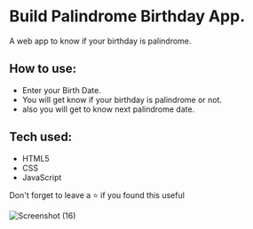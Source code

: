 # Build Palindrome Birthday App.
A web app to know if your  birthday is palindrome.

## How to use:
- Enter your Birth Date.
- You will get know if your birthday is palindrome or not.
- also you will get to know next palindrome date.

## Tech used:
- HTML5
- CSS
- JavaScript

Don't forget to leave a ⭐ if you found this useful

![Screenshot (16)](https://user-images.githubusercontent.com/108976136/205940575-57f458e8-c833-4861-881e-0ec5a84c5e95.png)
